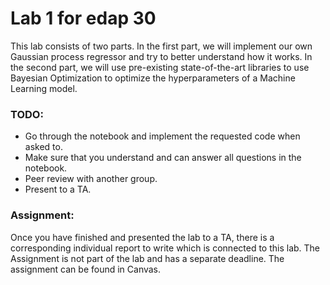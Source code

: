 # Lab 1 for edap 30
This lab consists of two parts. In the first part, we will implement our own Gaussian process regressor and try to better understand how it works. In the second part, we will use pre-existing state-of-the-art libraries to use Bayesian Optimization to optimize the hyperparameters of a Machine Learning model.

### TODO:
- Go through the notebook and implement the requested code when asked to.
- Make sure that you understand and can answer all questions in the notebook.
- Peer review with another group.
- Present to a TA.


### Assignment:
Once you have finished and presented the lab to a TA, there is a corresponding individual report to write which is connected to this lab. The Assignment is not part of the lab and has a separate deadline. The assignment can be found in Canvas.
